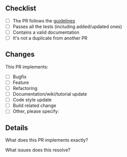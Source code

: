 ## Checklist

-   [ ] The PR follows the [guidelines](CONTRIBUTING.md)
-   [ ] Passes all the tests (including added/updated ones)
-   [ ] Contains a valid documentation
-   [ ] It's not a duplicate from another PR

## Changes
This PR implements:
-   [ ] Bugfix
-   [ ] Feature
-   [ ] Refactoring
-   [ ] Documentation/wiki/tutorial update
-   [ ] Code style update
-   [ ] Build related change
-   [ ] Other, please specify:

## Details
What does this PR implements exactly?

What issues does this resolve?
<!-- Fixes #1, Closes #2, Ref #3 -->